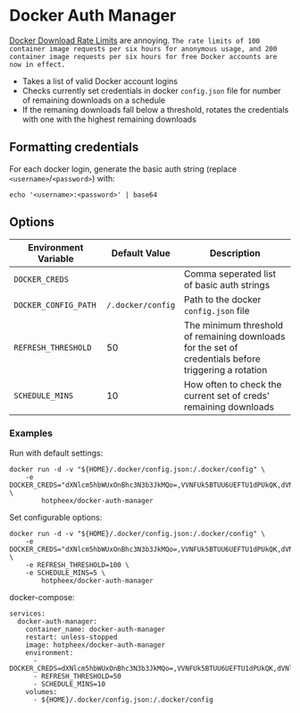 # Docker Auth Manager

[Docker Download Rate Limits](https://www.docker.com/increase-rate-limits) are annoying.
`The rate limits of 100 container image requests per six hours for anonymous usage, and 200 container image requests per six hours for free Docker accounts are now in effect.`

* Takes a list of valid Docker account logins
* Checks currently set credentials in docker `config.json` file for number of remaining downloads on a schedule
* If the remaning downloads fall below a threshold, rotates the credentials with one with the highest remaining downloads

## Formatting credentials
For each docker login, generate the basic auth string (replace `<username>`/`<password>`) with:
```
echo '<username>:<password>' | base64
```

## Options
| Environment Variable  | Default Value     | Description                                                                                          |
| --------------------- | ----------------- | ---------------------------------------------------------------------------------------------------- |
| `DOCKER_CREDS`        |                   | Comma seperated list of basic auth strings                                                           |
| `DOCKER_CONFIG_PATH`  | `/.docker/config` | Path to the docker `config.json` file                                                                |
| `REFRESH_THRESHOLD`   | 50                | The minimum threshold of remaining downloads for the set of credentials before triggering a rotation |
| `SCHEDULE_MINS`       | 10                | How often to check the current set of creds' remaining downloads                                     |

### Examples
Run with default settings:
```
docker run -d -v "${HOME}/.docker/config.json:/.docker/config" \
    -e DOCKER_CREDS="dXNlcm5hbWUxOnBhc3N3b3JkMQo=,VVNFUk5BTUU6UEFTU1dPUkQK,dVNlUm5BbUU6cEFzU3dPckQK" \
        hotpheex/docker-auth-manager
```

Set configurable options:
```
docker run -d -v "${HOME}/.docker/config.json:/.docker/config" \
    -e DOCKER_CREDS="dXNlcm5hbWUxOnBhc3N3b3JkMQo=,VVNFUk5BTUU6UEFTU1dPUkQK,dVNlUm5BbUU6cEFzU3dPckQK" \
    -e REFRESH_THRESHOLD=100 \
    -e SCHEDULE_MINS=5 \
        hotpheex/docker-auth-manager
```

docker-compose:
```
services:
  docker-auth-manager:
    container_name: docker-auth-manager
    restart: unless-stopped
    image: hotpheex/docker-auth-manager
    environment:
      - DOCKER_CREDS=dXNlcm5hbWUxOnBhc3N3b3JkMQo=,VVNFUk5BTUU6UEFTU1dPUkQK,dVNlUm5BbUU6cEFzU3dPckQK
      - REFRESH_THRESHOLD=50
      - SCHEDULE_MINS=10
    volumes:
      - ${HOME}/.docker/config.json:/.docker/config
```